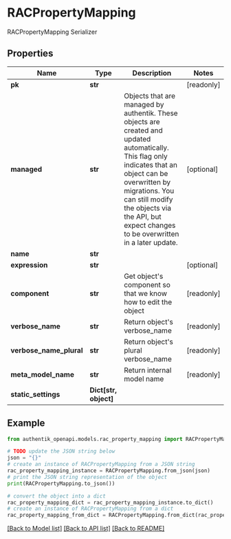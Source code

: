 # RACPropertyMapping

RACPropertyMapping Serializer

## Properties

Name | Type | Description | Notes
------------ | ------------- | ------------- | -------------
**pk** | **str** |  | [readonly] 
**managed** | **str** | Objects that are managed by authentik. These objects are created and updated automatically. This flag only indicates that an object can be overwritten by migrations. You can still modify the objects via the API, but expect changes to be overwritten in a later update. | [optional] 
**name** | **str** |  | 
**expression** | **str** |  | [optional] 
**component** | **str** | Get object&#39;s component so that we know how to edit the object | [readonly] 
**verbose_name** | **str** | Return object&#39;s verbose_name | [readonly] 
**verbose_name_plural** | **str** | Return object&#39;s plural verbose_name | [readonly] 
**meta_model_name** | **str** | Return internal model name | [readonly] 
**static_settings** | **Dict[str, object]** |  | 

## Example

```python
from authentik_openapi.models.rac_property_mapping import RACPropertyMapping

# TODO update the JSON string below
json = "{}"
# create an instance of RACPropertyMapping from a JSON string
rac_property_mapping_instance = RACPropertyMapping.from_json(json)
# print the JSON string representation of the object
print(RACPropertyMapping.to_json())

# convert the object into a dict
rac_property_mapping_dict = rac_property_mapping_instance.to_dict()
# create an instance of RACPropertyMapping from a dict
rac_property_mapping_from_dict = RACPropertyMapping.from_dict(rac_property_mapping_dict)
```
[[Back to Model list]](../README.md#documentation-for-models) [[Back to API list]](../README.md#documentation-for-api-endpoints) [[Back to README]](../README.md)


